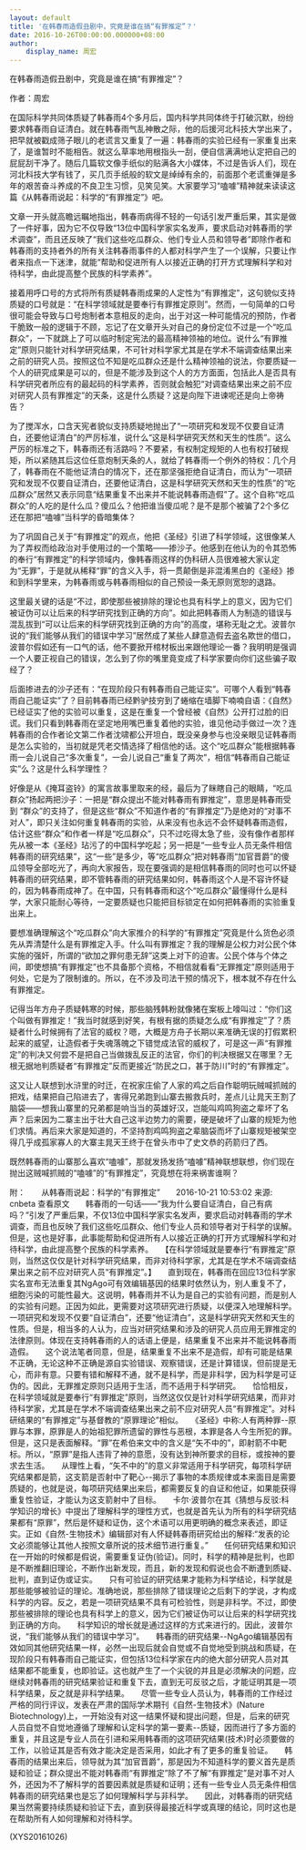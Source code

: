 ```yaml
---
layout: default
title: '在韩春雨造假丑剧中，究竟是谁在搞“有罪推定”？'
date: 2016-10-26T00:00:00.000000+08:00
author:
    display_name: 周宏
---
```


在韩春雨造假丑剧中，究竟是谁在搞“有罪推定”？

作者：周宏

在国际科学共同体质疑了韩春雨4个多月后，国内科学共同体终于打破沉默，纷纷要求韩春雨自证清白。就在韩春雨气乱神散之际，他的后援河北科技大学出来了，把早就被戳成筛子眼儿的老谎言又重复了一遍：韩春雨的实验已经有一家重复出来了，是谁暂时不能相告。就这么草率地用根指头一刮，便自信满满地认定把自己的屁屁刮干净了。随后几篇软文像手纸似的贴满各大小媒体，不过是告诉人们，现在河北科技大学有钱了，买几页手纸般的软文是绰绰有余的，前面那个老谎重弹是多年的艰苦奋斗养成的不良卫生习惯，见笑见笑。大家要学习“嗑噱”精神就来读读这篇《从韩春雨说起：科学的“有罪推定”》吧。

文章一开头就高瞻远瞩地指出，韩春雨病得不轻的一句话引发严重后果，其实是做了一件好事，因为它不仅导致“13位中国科学家实名发声，要求启动对韩春雨的学术调查”，而且还反映了“我们这些吃瓜群众、他们专业人员和领导者”即除作者和韩春雨的支持者外的所有关注韩春雨事件的人都对科学产生了一个误解，只要让作者来指点一下迷津，就能“帮助和促进所有人以接近正确的打开方式理解科学和对待科学，由此提高整个民族的科学素养”。

接着用呼口号的方式将所有质疑韩春雨成果的人定性为“有罪推定”，这句貌似支持质疑的口号就是：“在科学领域就是要奉行有罪推定原则”。然而，一句简单的口号很可能会导致与口号炮制者本意相反的走向，出于对这一种可能情况的预防，作者干脆致一般的逻辑于不顾，忘记了在文章开头对自己的身份定位不过是一个“吃瓜群众”，一下就跳上了可以临时制定宪法的最高精神领袖的地位。说什么“有罪推定”原则只能针对科学研究结果，不可针对科学家尤其是在学术不端调查结果出来之前的研究人员。按照这位不知是吃瓜群众还是什么精神领袖的说法，你要质疑一个人的研究成果是可以的，但是不能涉及到这个人的方方面面，包括此人是否具有科学研究者所应有的最起码的科学素养，否则就会触犯“对调查结果出来之前不应对研究人员有罪推定”的天条，这是什么质疑？这是向陛下进谏呢还是向上帝祷告？

为了搅浑水，口含天宪者貌似支持质疑地抛出了“一项研究和发现不仅要自证清白，还要他证清白”的严厉标准，说什么“这是科学研究天然和天生的性质”。这么严厉的标准之下，韩春雨还有活路吗？不要紧，有权制定规矩的人也有权打破规矩，所以紧随其后这位任意炮制天条的人，就给了韩春雨一个例外的特权：几个月了，韩春雨在不能他证清白的情况下，还在那坚强拒绝自证清白，而认为“一项研究和发现不仅要自证清白，还要他证清白，这是科学研究天然和天生的性质”的“吃瓜群众”居然又表示同意“结果重复不出来并不能说韩春雨造假”了。这个自称“吃瓜群众”的人吃的是什么瓜？傻瓜么？他把谁当傻瓜呢？是不是那个被骗了2个多亿还在那把“嗑噱”当科学的昏暗集体？

为了巩固自己关于“有罪推定”的观点，他把《圣经》引进了科学领域，这很像某人为了弄权而给政治对手使用过的一个策略——掺沙子。他感到在他认为的令其恐怖的奉行“有罪推定”的科学领域内，像韩春雨这样的伪科研人员很难被大家认定为“无罪”，于是就从稀释“罪”的含义入手，将一贯颠倒是非混淆黑白的《圣经》掺和到科学里来，为韩春雨或与韩春雨相似的自己预设一条无原则宽恕的退路。

这里最关键的话是“不过，即使那些被排除的理论也具有科学上的意义，因为它们被证伪可以让后来的科学研究找到正确的方向”。如此把韩春雨人为制造的错误与混乱拔到“可以让后来的科学研究找到正确的方向”的高度，堪称无耻之尤。波普尔说的“我们能够从我们的错误中学习”居然成了某些人肆意造假去盗名欺世的借口，波普尔假如还有一口气的话，他不要掀开棺材板出来跟他理论一番？我明明是强调一个人要正视自己的错误，怎么到了你的嘴里竟变成了科学家要向你们这些骗子取经了？

后面掺进去的沙子还有：“在现阶段只有韩春雨自己能证实”。可哪个人看到“韩春雨自己能证实”了？目前韩春雨已经黔驴技穷到了蜷缩在墙脚下喃喃自语：《自然》已经证实了他的实验可以重复，这是在重复一个曾经被《自然》公开打过脸的旧谎。我们只看到韩春雨在坚定地用嘴巴重复着他的实验，谁见他动手做过一次？连韩春雨的合作者论文第二作者沈啸都公开坦白，既没亲身参与也没亲眼见证韩春雨是怎么实验的，当初就是凭老交情选择了相信他的话。这个“吃瓜群众”能根据韩春雨一会儿说自己“多次重复”，一会儿说自己“重复了两次”，相信“韩春雨自己能证实”么？这是什么科学理性？

好像是从《掩耳盗铃》的寓言故事里取来的经，最后为了眯瞎自己的眼睛，“吃瓜群众”扬起两把沙子：一把是“群众提出不能对韩春雨有罪推定”，意思是韩春雨受到 “群众”的支持了，但是这些“群众”不知道作者的“有罪推定”乃是绝对的“对事不对人”，即只关注如何重复韩春雨的实验，从来没有也永远不会怀疑韩春雨造假，估计这些“群众”和作者一样是“吃瓜群众”，只不过吃得太急了些，没有像作者那样先从被一本《圣经》玷污了的中国科学吃起；另一把是“一些专业人员无条件相信韩春雨的研究结果”，这“一些”是多少，等“吃瓜群众”把对韩春雨“加官晋爵”的傻瓜领导全部吃光了，再向大家报告，现在要强调的是相信韩春雨的同时也可以怀疑韩春雨的研究结果，即不管韩春雨的研究结果如何，韩春雨这个人是不容许怀疑的，因为韩春雨成神了。在中国，只有韩春雨和这个“吃瓜群众”最懂得什么是科学，大家只能耐心等待，一定要质疑也只能把目标锁定在如何把韩春雨的实验重复出来上。

要想准确理解这个“吃瓜群众”向大家推介的科学的“有罪推定”究竟是什么货色必须先从弄清楚什么是有罪推定入手。什么叫有罪推定？我的理解是公权力对公民个体实施的强奸，所谓的“欲加之罪何患无辞”这类上对下的迫害。公民个体与个体之间，即使想搞“有罪推定”也不具备那个资格，不相信就看看“无罪推定”原则适用于何处，它是为了限制谁的。所以，在不涉及司法干预的情况下，根本就不存在什么有罪推定。

记得当年方舟子质疑韩寒的时候，那些脑残韩粉就像猪在案板上嚎叫过：“你们这个叫做有罪推定！”我当时就感到好笑，有根有据的质疑怎么成“有罪推定”了？质疑者什么时候拥有了法官的威权？嗯，大概是方舟子长期以来准确无误的打假累积起来的威望，让造假者于失魂落魄之下错觉成法官的威权了，可是这一声“有罪推定”的判决又何尝不是把自己当做拨乱反正的法官，你们的判决根据又在哪里？无根无据地判质疑者“有罪推定”反而更接近“防民之口，甚于防川”时的“有罪推定”。

这又让人联想到水浒里的时迁，在祝家庄偷了人家的鸡之后自作聪明玩贼喊抓贼的把戏，结果把自己陷进去了，害得兄弟跑到山寨去搬救兵时，差点儿让晁天王割了脑袋——想我山寨里的兄弟都是响当当的英雄好汉，岂能叫鸡鸣狗盗之辈坏了名声？后来因为二寨主出于壮大自己这半边势力的需要，硬是破坏了山寨的规矩为他们求情。再后来大家是知道的，不坚持割鸡鸣狗盗之辈脑袋而坏了山寨规矩被架空得几乎成孤家寡人的大寨主晁天王终于在曾头市中了史文恭的药箭归了西。

既然韩春雨的山寨那么喜欢“嗑噱”，那就发扬发扬“嗑噱”精神联想联想，你们现在抛出这贼喊抓贼的“嗑噱”的“有罪推定”，究竟想在将来祸害谁啊？

附：　　从韩春雨说起：科学的“有罪推定”　　2016-10-21 10:53:02 来源: cnbeta 查看原文　　韩春雨的一句话——“我为什么要自证清白，自己有病吗？”引发了严重后果，不仅13位中国科学家实名发声，要求启动对韩春雨的学术调查，而且也反映了我们这些吃瓜群众、他们专业人员和领导者对于科学的误解。但是，这也是好事，此事能帮助和促进所有人以接近正确的打开方式理解科学和对待科学，由此提高整个民族的科学素养。　　【在科学领域就是要奉行“有罪推定”原则，当然这仅仅是针对科学研究结果，而非对待科学家，尤其是在学术不端调查结果出来之前不应对研究人员“有罪推定”。】　　直到现在，韩春雨在回应13位科学家实名宣布无法重复其NgAgo可有效编辑基因的结果时依然认为，别人重复不了，细胞污染的可能性最大。这说明，韩春雨并不认为是自己的实验有问题，而是别人的实验有问题。正因为如此，更需要对这项研究进行质疑，以便深入地理解科学。　　一项研究和发现不仅要“自证清白”，还要“他证清白”，这是科学研究天然和天生的性质。但是，相当多的人认为，应当对研究结果和涉及的研究人员应用无罪推定的法律原则。体现在支持韩春雨的人的话语上便是，结果重复不出来并不能说韩春雨造假。　　这个说法笔者同意，但是，结果重复不出来不是造假，却有可能是结果不正确，无论这种不正确是源自实验错误、观察错误，还是计算错误，但前提是无心，而非有意。只要有错和解释不通，就不是科学，而是非科学，因为科学是可证伪的。因此，无罪推定原则只适用于生活，而不适用于科学研究。　　恰恰相反，在科学领域就是要奉行“有罪推定”原则，当然这仅仅是针对科学研究结果，而非对待科学家，尤其是在学术不端调查结果出来之前不应对研究人员“有罪推定”。对科研结果的“有罪推定”与基督教的“原罪理论”相似。　　《圣经》中称:人有两种罪--原罪与本罪，原罪是人的始祖犯罪所遗留的罪性与恶根，本罪是各人今生所犯的罪。但是，这只是表面解释。“罪”在希伯来文中的含义是“矢不中的”，即射箭不中靶标。所以，“原罪”是指人违背了神的意愿，没有达到神所要求的目标，或按神的要求去生活。　　从理性上看，“矢不中的”的意义非常适用于科学研究，每项科学研究结果都是箭，这支箭是否射中了靶心--揭示了事物的本质规律或本来面目是需要质疑的，也就是说，每项研究结果出来后，都需要反复的自证和他证，如果能获得重复性验证，才能认为这支箭射中了目标。　　卡尔·波普尔在其《猜想与反驳:科学知识的增长》中提出了理解科学的理性方式，也就是首先认为所有的科学研究结果都有“原罪”，然后是怀疑和证伪，这个术语可以用更明确的概念来表述，即证实。正如《自然-生物技术》编辑部对有人怀疑韩春雨研究给出的解释:“发表的论文必须能够让其他人按照文章所说的技术细节进行重复。”　　任何研究结果和知识在一开始的时候都是假说，需要重复证伪(验证)。同时，科学的精神是批判，也即是不断推翻旧理论，不断作出新发现，而且，新的发现和假说也会不断遭到质疑、批判，直到证伪或证实。　　只有可验证的研究结果才能称为科学结论，科学就是那些能够被验证的理论。准确地说，那些排除了错误理论之后剩下的学说，才构成科学的内容。反之，若是一项研究结果不具有可检验性，则是非科学。不过，即使那些被排除的理论也具有科学上的意义，因为它们被证伪可以让后来的科学研究找到正确的方向。　　科学知识的增长就是通过这样的方式来进行的。因此，波普尔说，“我们能够从我们的错误中学习”。　　韩春雨的研究结果--NgAgo编辑基因有效如同其他研究结果一样，必然一出现后就会自觉或不自觉地受到挑战和质疑，在现阶段只有韩春雨自己能证实，但包括13位科学家在内的绝大部分研究人员对其结果都不能重复，也即验证。这也就产生了一个尖锐的并且是必须解决的问题，应继续对韩春雨的研究结果验证和重复下去，直到无可反驳之后，才能证明其是一项科学结果，反之就是非科学结果。　　尽管一些专业人员认为，韩春雨的工作经过严格的同行评议，发表在严肃的国际学术期刊《自然-生物技术》(Nature Biotechnology)上，一开始没有对这一结果怀疑和提出问题，但是，后来的研究人员自觉不自觉地遵循了理解和认定科学的第一要素--质疑，因而进行了多方面的重复，并且这是专业人员在引进和采用韩春雨的这项研究结果(技术)时必须要做的工作，以验证其是否有效才能决定是否采用，如此才有了更多的重复验证。　　韩春雨的结果出来后，领导就为其“加官晋爵”，那是因为不知道科学的要义首先是质疑和验证；群众提出不能对韩春雨“有罪推定”除了不了解“有罪推定”是对事不对人外，还因为不了解科学的首要因素就是质疑和证明；还有一些专业人员无条件相信韩春雨的研究结果也是忘了如何理解科学与非科学。　　因此，对韩春雨的研究结果当然需要持续质疑和验证下去，直到获得最接近科学或真理的结论，同时这也是在帮助所有人如何理解和对待科学。

(XYS20161026)

